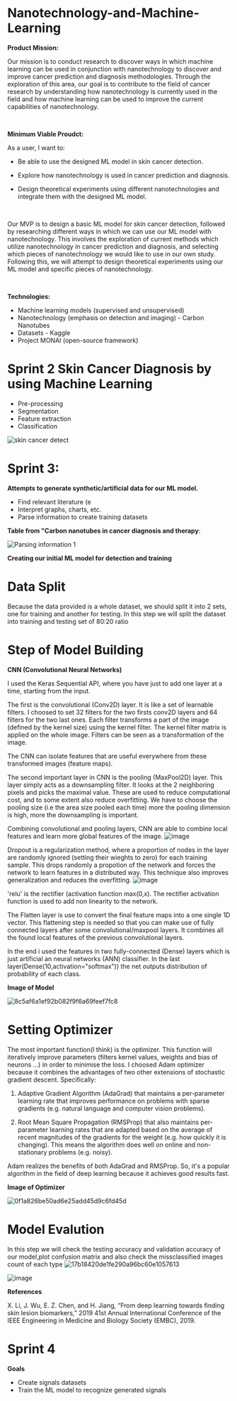 # Nanotechnology-and-Machine-Learning


**Product Mission:**

Our mission is to conduct research to discover ways in which machine learning can be used in conjunction with nanotechnology to discover and improve cancer prediction and diagnosis methodologies. Through the exploration of this area, our goal is to contribute to the field of cancer research by understanding how nanotechnology is currently used in the field and how machine learning can be used to improve the current capabilities of nanotechnology.

<br />

**Minimum Viable Proudct:**

As a user, I want to:

-	Be able to use the designed ML model in skin cancer detection.

-	Explore how nanotechnology is used in cancer prediction and diagnosis. 

-	Design theoretical experiments using different nanotechnologies and integrate them with the designed ML model.

<br />

Our MVP is to design a basic ML model for skin cancer detection, followed by researching different ways in which we can use our ML model with nanotechnology. This involves the exploration of current methods which utilize nanotechnology in cancer prediction and diagnosis, and selecting which pieces of nanotechnology we would like to use in our own study. Following this, we will attempt to design theoretical experiments using our ML model and specific pieces of nanotechnology. 

<br />

**Technologies:**

- Machine learning models (supervised and unsupervised)
- Nanotechnology (emphasis on detection and imaging) - Carbon Nanotubes
- Datasets - Kaggle
- Project MONAI (open-source framework)



# Sprint 2 Skin Cancer Diagnosis by using Machine Learning

- Pre-processing
- Segmentation
- Feature extraction
- Classification


![skin cancer detect](https://user-images.githubusercontent.com/7721258/139742308-af1d54b1-2182-4dcb-98d0-73e465ec2a34.jpg)



# Sprint 3:

**Attempts to generate synthetic/artificial data for our ML model.**

- Find relevant literature (e
- Interpret graphs, charts, etc.
- Parse information to create training datasets


**Table from "Carbon nanotubes in cancer diagnosis and therapy**:

![Parsing information 1](https://user-images.githubusercontent.com/56008239/141825905-7e2ad095-43c0-4168-8c81-cb71275127eb.jpg)


**Creating our initial ML model for detection and training**

# Data Split
Because the data provided is a whole dataset, we should split it into 2 sets, one for training and another for testing. In this step we will split the dataset into training and testing set of 80:20 ratio

# Step of Model Building
**CNN (Convolutional Neural Networks)**


I used the Keras Sequential API, where you have just to add one layer at a time, starting from the input.

The first is the convolutional (Conv2D) layer. It is like a set of learnable filters. I choosed to set 32 filters for the two firsts conv2D layers and 64 filters for the two last ones. Each filter transforms a part of the image (defined by the kernel size) using the kernel filter. The kernel filter matrix is applied on the whole image. Filters can be seen as a transformation of the image.

The CNN can isolate features that are useful everywhere from these transformed images (feature maps).

The second important layer in CNN is the pooling (MaxPool2D) layer. This layer simply acts as a downsampling filter. It looks at the 2 neighboring pixels and picks the maximal value. These are used to reduce computational cost, and to some extent also reduce overfitting. We have to choose the pooling size (i.e the area size pooled each time) more the pooling dimension is high, more the downsampling is important.

Combining convolutional and pooling layers, CNN are able to combine local features and learn more global features of the image.
![image](https://user-images.githubusercontent.com/7721258/142282969-1cd0af7b-cec8-4b7d-bc51-f289c88a83cc.png)


Dropout is a regularization method, where a proportion of nodes in the layer are randomly ignored (setting their wieghts to zero) for each training sample. This drops randomly a propotion of the network and forces the network to learn features in a distributed way. This technique also improves generalization and reduces the overfitting.
![image](https://user-images.githubusercontent.com/7721258/142285866-2af8ebf0-68b4-4919-9924-eb82815a0db6.png)


'relu' is the rectifier (activation function max(0,x). The rectifier activation function is used to add non linearity to the network.

The Flatten layer is use to convert the final feature maps into a one single 1D vector. This flattening step is needed so that you can make use of fully connected layers after some convolutional/maxpool layers. It combines all the found local features of the previous convolutional layers.

In the end i used the features in two fully-connected (Dense) layers which is just artificial an neural networks (ANN) classifier. In the last layer(Dense(10,activation="softmax")) the net outputs distribution of probability of each class.

**Image of Model** 

![8c5af6a1ef92b082f9f6a69feef7fc8](https://user-images.githubusercontent.com/87682737/141837496-730ad9fc-3ce9-4ae0-86dc-de1820a7a225.png)

# Setting Optimizer

The most important function(I think) is the optimizer. This function will iteratively improve parameters (filters kernel values, weights and bias of neurons ...) in order to minimise the loss. I choosed Adam optimizer because it combines the advantages of two other extensions of stochastic gradient descent. Specifically:

1. Adaptive Gradient Algorithm (AdaGrad) that maintains a per-parameter learning rate that improves performance on problems with sparse gradients (e.g. natural language and computer vision problems).

2. Root Mean Square Propagation (RMSProp) that also maintains per-parameter learning rates that are adapted based on the average of recent magnitudes of the gradients for the weight (e.g. how quickly it is changing). This means the algorithm does well on online and non-stationary problems (e.g. noisy).

Adam realizes the benefits of both AdaGrad and RMSProp. So, it's a popular algorithm in the field of deep learning because it achieves good results fast.

**Image of Optimizer** 

![0f1a826be50ad6e25add45d9c6fd45d](https://user-images.githubusercontent.com/87682737/141838254-14938ea1-d9e4-4919-b4f8-5625021818fd.png)

# Model Evalution

In this step we will check the testing accuracy and validation accuracy of our model,plot confusion matrix and also check the missclassified images count of each type
![17b18420de1fe290a96bc60e1057613](https://user-images.githubusercontent.com/87682737/142267946-4f553870-3c63-4e53-9863-69d0a8af8c99.png)


![image](https://user-images.githubusercontent.com/7721258/142285334-d9cb1c86-2531-40b9-8c2b-ba2b5112d182.png)

**References**

X. Li, J. Wu, E. Z. Chen, and H. Jiang, “From deep learning towards finding skin lesion biomarkers,” 2019 41st Annual International Conference of the IEEE Engineering in Medicine and Biology Society (EMBC), 2019. 


# Sprint 4

**Goals**
- Create  signals datasets 
- Train the ML model to recognize generated signals
